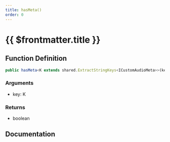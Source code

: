 ```yaml
---
title: hasMeta()
order: 0
---
```


# {{ $frontmatter.title }}

## Function Definition

```ts
public hasMeta<K extends shared.ExtractStringKeys<ICustomAudioMeta>>(key: K): boolean;
```

### Arguments

* key: K

### Returns

* boolean

## Documentation

<!--@include: ./parts/hasMeta.md-->
